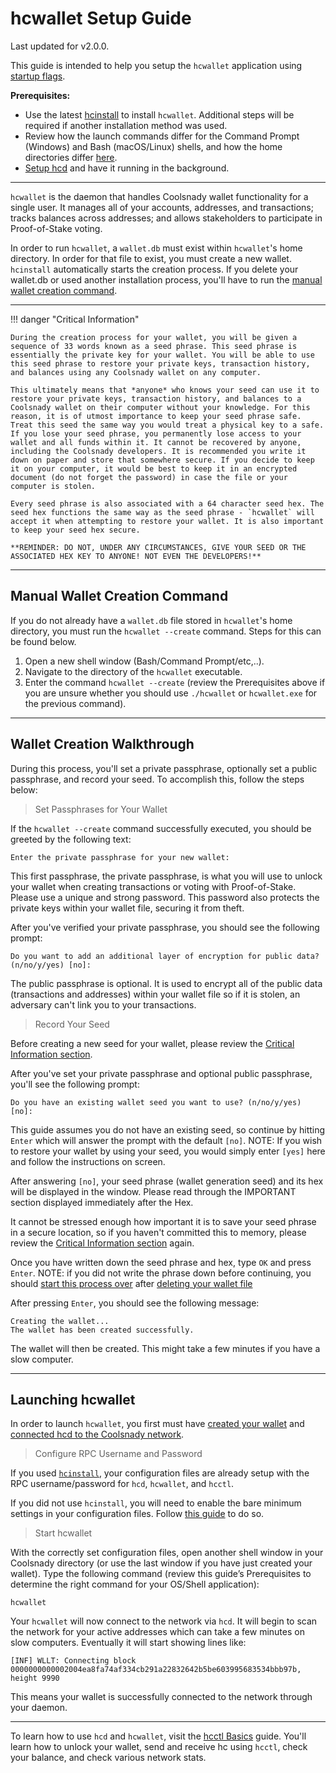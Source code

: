 # hcwallet Setup Guide 

Last updated for v2.0.0.

This guide is intended to help you setup the `hcwallet` application using [startup flags](/getting-started/startup-basics.md#startup-command-flags). 

**Prerequisites:**

- Use the latest [hcinstall](/getting-started/user-guides/cli-installation.md) to install `hcwallet`. Additional steps will be required if another installation method was used.
- Review how the launch commands differ for the Command Prompt (Windows) and Bash (macOS/Linux) shells, and how the home directories differ [here](/getting-started/cli-differences.md).
- [Setup hcd](/getting-started/user-guides/hcd-setup.md) and have it running in the background.

---

`hcwallet` is the daemon that handles Coolsnady wallet functionality for a single user. It manages all of your accounts, addresses, and transactions; tracks balances across addresses; and allows stakeholders to participate in Proof-of-Stake voting.

In order to run `hcwallet`, a `wallet.db` must exist within `hcwallet`'s home directory. In order for that file to exist, you must create a new wallet. `hcinstall` automatically starts the creation process. If you delete your wallet.db or used another installation process, you'll have to run the [manual wallet creation command](#manual-wallet-creation-command).

---

!!! danger "Critical Information"

    During the creation process for your wallet, you will be given a sequence of 33 words known as a seed phrase. This seed phrase is essentially the private key for your wallet. You will be able to use this seed phrase to restore your private keys, transaction history, and balances using any Coolsnady wallet on any computer.

    This ultimately means that *anyone* who knows your seed can use it to restore your private keys, transaction history, and balances to a Coolsnady wallet on their computer without your knowledge. For this reason, it is of utmost importance to keep your seed phrase safe. Treat this seed the same way you would treat a physical key to a safe. If you lose your seed phrase, you permanently lose access to your wallet and all funds within it. It cannot be recovered by anyone, including the Coolsnady developers. It is recommended you write it down on paper and store that somewhere secure. If you decide to keep it on your computer, it would be best to keep it in an encrypted document (do not forget the password) in case the file or your computer is stolen.

    Every seed phrase is also associated with a 64 character seed hex. The seed hex functions the same way as the seed phrase - `hcwallet` will accept it when attempting to restore your wallet. It is also important to keep your seed hex secure.

    **REMINDER: DO NOT, UNDER ANY CIRCUMSTANCES, GIVE YOUR SEED OR THE ASSOCIATED HEX KEY TO ANYONE! NOT EVEN THE DEVELOPERS!**

---

## Manual Wallet Creation Command 

If you do not already have a `wallet.db` file stored in `hcwallet`'s home directory, you must run the `hcwallet --create` command. Steps for this can be found below. 

1. Open a new shell window (Bash/Command Prompt/etc,..).
2. Navigate to the directory of the `hcwallet` executable.
3. Enter the command `hcwallet --create` (review the Prerequisites above if you are unsure whether you should use `./hcwallet` or `hcwallet.exe` for the previous command). 

---

## Wallet Creation Walkthrough 

During this process, you'll set a private passphrase, optionally set a public passphrase, and record your seed. To accomplish this, follow the steps below:

> Set Passphrases for Your Wallet

If the `hcwallet --create` command successfully executed, you should be greeted by the following text:

```no-highlight
Enter the private passphrase for your new wallet:
```

This first passphrase, the private passphrase, is what you will use to unlock your wallet when creating transactions or voting with Proof-of-Stake. Please use a unique and strong password. This password also protects the private keys within your wallet file, securing it from theft.

After you've verified your private passphrase, you should see the following prompt:

```no-highlight
Do you want to add an additional layer of encryption for public data? (n/no/y/yes) [no]:
```

The public passphrase is optional. It is used to encrypt all of the public data (transactions and addresses) within your wallet file so if it is stolen, an adversary can't link you to your transactions. 

> Record Your Seed

Before creating a new seed for your wallet, please review the [Critical Information section](/getting-started/user-guides/hcwallet-setup.md#critical-information).

After you've set your private passphrase and optional public passphrase, you'll see the following prompt:

```no-highlight
Do you have an existing wallet seed you want to use? (n/no/y/yes) [no]:
```

This guide assumes you do not have an existing seed, so continue by hitting `Enter` which will answer the prompt with the default `[no]`. NOTE: If you wish to restore your wallet by using your seed, you would simply enter `[yes]` here and follow the instructions on screen.

After answering `[no]`, your seed phrase (wallet generation seed) and its hex will be displayed in the window. Please read through the IMPORTANT section displayed immediately after the Hex.

It cannot be stressed enough how important it is to save your seed phrase in a secure location, so if you haven't committed this to memory, please review the [Critical Information section](/getting-started/user-guides/hcwallet-setup.md#critical-information) again.

Once you have written down the seed phrase and hex, type `OK` and press `Enter`. NOTE: if you did not write the phrase down before continuing, you should [start this process over](/getting-started/user-guides/hcwallet-setup.md#create-a-new-wallet) after [deleting your wallet file](/advanced/deleting-your-wallet.md)

After pressing `Enter`, you should see the following message:

```no-highlight
Creating the wallet...
The wallet has been created successfully.
```

The wallet will then be created. This might take a few minutes if you have a slow computer.

---

## Launching hcwallet 

In order to launch `hcwallet`, you first must have [created your wallet](#wallet-creation-walkthrough) and
[connected hcd to the Coolsnady network](/getting-started/user-guides/hcd-setup.md#connect-to-the-Coolsnady-network).

> Configure RPC Username and Password

If you used [`hcinstall`](/getting-started/user-guides/cli-installation.md), your configuration files are already setup with the RPC username/password for `hcd`, `hcwallet`, and `hcctl`.

If you did not use `hcinstall`, you will need to enable the bare minimum settings in your configuration files. Follow [this guide](/advanced/manual-cli-install.md#minimum-configuration) to do so.

> Start hcwallet 

With the correctly set configuration files, open another shell window in your Coolsnady directory (or use the last window if you have just created your wallet). Type the following command (review this guide’s Prerequisites to determine the right command for your OS/Shell application):

```no-highlight
hcwallet
```

Your `hcwallet` will now connect to the network via `hcd`. It will begin to scan the network for your active addresses which can take a few minutes on slow computers. Eventually it will start showing lines like:

```no-highlight
[INF] WLLT: Connecting block 0000000000002004ea8fa74af334cb291a22832642b5be603995683534bbb97b, height 9990
```

This means your wallet is successfully connected to the network
through your daemon.

---

To learn how to use `hcd` and  `hcwallet`, visit the [hcctl Basics](/getting-started/user-guides/hcctl-basics.md) guide. You'll learn how to unlock your wallet, send and receive hc using `hcctl`, check your balance, and check various network stats.

